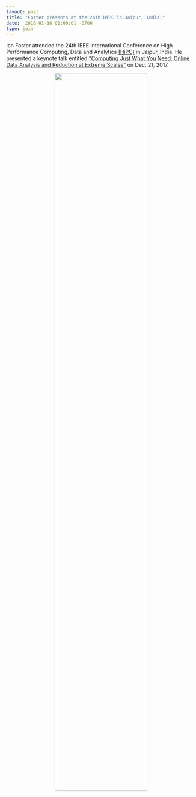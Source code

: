 ```yaml
---
layout: post
title: "Foster presents at the 24th HiPC in Jaipur, India."
date:  2018-01-16 01:00:01 -0700
type: join
---
```

Ian Foster attended the 24th IEEE International Conference on High Performance Computing, Data and Analytics [(HiPC)](http://hipc.org/) in Jaipur, India. He presented a keynote talk entitled ["Computing Just What You Need: Online Data Analysis and Reduction at Extreme Scales"](https://www.slideshare.net/ianfoster/computing-just-what-you-need-online-data-analysis-and-reduction-at-extreme-scales-86234444) on Dec. 21, 2017.
<center>
<div><img class="img-responsive" width="70%" text-align="center" src="https://globus.github.io/globus-labs/images/posts/Ian_HiPC18_Jaipur_India.jpg"></div></center>

